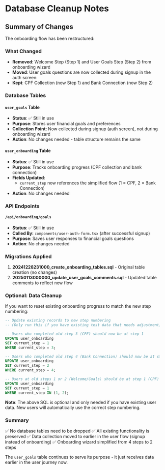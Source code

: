 # Database Cleanup Notes

## Summary of Changes

The onboarding flow has been restructured:

### What Changed

- **Removed**: Welcome Step (Step 1) and User Goals Step (Step 2) from onboarding wizard
- **Moved**: User goals questions are now collected during signup in the auth screen
- **Kept**: CPF Collection (now Step 1) and Bank Connection (now Step 2)

### Database Tables

#### `user_goals` Table

- **Status**: ✅ Still in use
- **Purpose**: Stores user financial goals and preferences
- **Collection Point**: Now collected during signup (auth screen), not during onboarding wizard
- **Action**: No changes needed - table structure remains the same

#### `user_onboarding` Table

- **Status**: ✅ Still in use
- **Purpose**: Tracks onboarding progress (CPF collection and bank connection)
- **Fields Updated**:
  - `current_step` now references the simplified flow (1 = CPF, 2 = Bank Connection)
- **Action**: No changes needed

### API Endpoints

#### `/api/onboarding/goals`

- **Status**: ✅ Still in use
- **Called By**: `components/user-auth-form.tsx` (after successful signup)
- **Purpose**: Saves user responses to financial goals questions
- **Action**: No changes needed

### Migrations Applied

1. **20241226231000_create_onboarding_tables.sql** - Original table creation (no changes)
2. **20250113000000_update_user_goals_comments.sql** - Updated table comments to reflect new flow

### Optional: Data Cleanup

If you want to reset existing onboarding progress to match the new step numbering:

```sql
-- Update existing records to new step numbering
-- (Only run this if you have existing test data that needs adjustment)

-- Users who completed old step 3 (CPF) should now be at step 1
UPDATE user_onboarding
SET current_step = 1
WHERE current_step = 3;

-- Users who completed old step 4 (Bank Connection) should now be at step 2
UPDATE user_onboarding
SET current_step = 2
WHERE current_step = 4;

-- Users at old steps 1 or 2 (Welcome/Goals) should be at step 1 (CPF)
UPDATE user_onboarding
SET current_step = 1
WHERE current_step IN (1, 2);
```

**Note**: The above SQL is optional and only needed if you have existing user data. New users will automatically use the correct step numbering.

### Summary

✅ No database tables need to be dropped
✅ All existing functionality is preserved
✅ Data collection moved to earlier in the user flow (signup instead of onboarding)
✅ Onboarding wizard simplified from 4 steps to 2 steps

The `user_goals` table continues to serve its purpose - it just receives data earlier in the user journey now.
